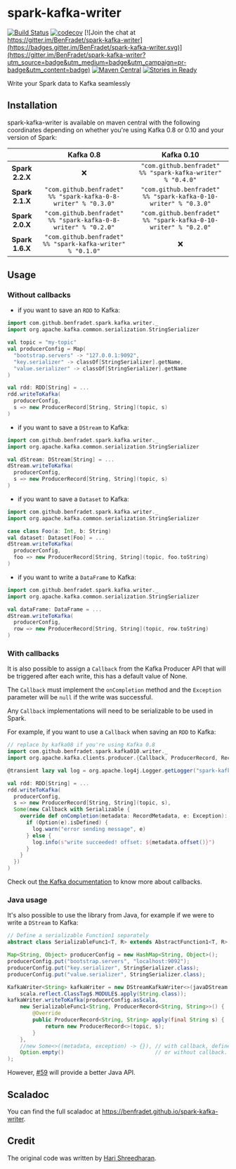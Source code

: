 # spark-kafka-writer

[![Build Status](https://travis-ci.org/BenFradet/spark-kafka-writer.svg?branch=master)](https://travis-ci.org/BenFradet/spark-kafka-writer)
[![codecov](https://codecov.io/gh/BenFradet/spark-kafka-writer/branch/master/graph/badge.svg)](https://codecov.io/gh/BenFradet/spark-kafka-writer)
[![Join the chat at https://gitter.im/BenFradet/spark-kafka-writer](https://badges.gitter.im/BenFradet/spark-kafka-writer.svg)](https://gitter.im/BenFradet/spark-kafka-writer?utm_source=badge&utm_medium=badge&utm_campaign=pr-badge&utm_content=badge)
[![Maven Central](https://img.shields.io/maven-central/v/com.github.benfradet/spark-kafka-writer_2.11.svg)](https://maven-badges.herokuapp.com/maven-central/com.github.benfradet/spark-kafka-writer_2.11)
[![Stories in Ready](https://badge.waffle.io/BenFradet/spark-kafka-writer.png?label=ready&title=Ready)](https://waffle.io/BenFradet/spark-kafka-writer)

Write your Spark data to Kafka seamlessly

## Installation

spark-kafka-writer is available on maven central with the following coordinates depending on whether
you're using Kafka 0.8 or 0.10 and your version of Spark:

|   | Kafka 0.8 | Kafka 0.10 |
|:-:|:-:|:-:|
| **Spark 2.2.X** | :x:                                                            | `"com.github.benfradet" %% "spark-kafka-writer" % "0.4.0"`      |
| **Spark 2.1.X** | `"com.github.benfradet" %% "spark-kafka-0-8-writer" % "0.3.0"` | `"com.github.benfradet" %% "spark-kafka-0-10-writer" % "0.3.0"` |
| **Spark 2.0.X** | `"com.github.benfradet" %% "spark-kafka-0-8-writer" % "0.2.0"` | `"com.github.benfradet" %% "spark-kafka-0-10-writer" % "0.2.0"` |
| **Spark 1.6.X** | `"com.github.benfradet" %% "spark-kafka-writer" % "0.1.0"`     | :x:                                                             |

## Usage

### Without callbacks

- if you want to save an `RDD` to Kafka:

```scala
import com.github.benfradet.spark.kafka.writer._
import org.apache.kafka.common.serialization.StringSerializer

val topic = "my-topic"
val producerConfig = Map(
  "bootstrap.servers" -> "127.0.0.1:9092",
  "key.serializer" -> classOf[StringSerializer].getName,
  "value.serializer" -> classOf[StringSerializer].getName
)

val rdd: RDD[String] = ...
rdd.writeToKafka(
  producerConfig,
  s => new ProducerRecord[String, String](topic, s)
)
```

- if you want to save a `DStream` to Kafka:

```scala
import com.github.benfradet.spark.kafka.writer._
import org.apache.kafka.common.serialization.StringSerializer

val dStream: DStream[String] = ...
dStream.writeToKafka(
  producerConfig,
  s => new ProducerRecord[String, String](topic, s)
)
```

- if you want to save a `Dataset` to Kafka:

```scala
import com.github.benfradet.spark.kafka.writer._
import org.apache.kafka.common.serialization.StringSerializer

case class Foo(a: Int, b: String)
val dataset: Dataset[Foo] = ...
dStream.writeToKafka(
  producerConfig,
  foo => new ProducerRecord[String, String](topic, foo.toString)
)
```

- if you want to write a `DataFrame` to Kafka:

```scala
import com.github.benfradet.spark.kafka.writer._
import org.apache.kafka.common.serialization.StringSerializer

val dataFrame: DataFrame = ...
dStream.writeToKafka(
  producerConfig,
  row => new ProducerRecord[String, String](topic, row.toString)
)
```

### With callbacks

It is also possible to assign a `Callback` from the Kafka Producer API that will
be triggered after each write, this has a default value of None.

The `Callback` must implement the `onCompletion` method and the `Exception`
parameter will be `null` if the write was successful.

Any `Callback` implementations will need to be serializable to be used in Spark.

For example, if you want to use a `Callback` when saving an `RDD` to Kafka:

```scala
// replace by kafka08 if you're using Kafka 0.8
import com.github.benfradet.spark.kafka010.writer._
import org.apache.kafka.clients.producer.{Callback, ProducerRecord, RecordMetadata}

@transient lazy val log = org.apache.log4j.Logger.getLogger("spark-kafka-writer")

val rdd: RDD[String] = ...
rdd.writeToKafka(
  producerConfig,
  s => new ProducerRecord[String, String](topic, s),
  Some(new Callback with Serializable {
    override def onCompletion(metadata: RecordMetadata, e: Exception): Unit = {
      if (Option(e).isDefined) {
        log.warn("error sending message", e)
      } else {
        log.info(s"write succeeded! offset: ${metadata.offset()}")
      }
    }
  })
)
```
Check out [the Kafka documentation](http://kafka.apache.org/0102/javadoc/org/apache/kafka/clients/producer/KafkaProducer.html#send(org.apache.kafka.clients.producer.ProducerRecord,%20org.apache.kafka.clients.producer.Callback))
to know more about callbacks.

### Java usage

It's also possible to use the library from Java, for example if we were to write a `DStream` to Kafka:

```java
// Define a serializable Function1 separately
abstract class SerializableFunc1<T, R> extends AbstractFunction1<T, R> implements Serializable {}

Map<String, Object> producerConfig = new HashMap<String, Object>();
producerConfig.put("bootstrap.servers", "localhost:9092");
producerConfig.put("key.serializer", StringSerializer.class);
producerConfig.put("value.serializer", StringSerializer.class);

KafkaWriter<String> kafkaWriter = new DStreamKafkaWriter<>(javaDStream.dstream(),
    scala.reflect.ClassTag$.MODULE$.apply(String.class));
kafkaWriter.writeToKafka(producerConfig.asScala,
    new SerializableFunc1<String, ProducerRecord<String, String>>() {
        @Override
        public ProducerRecord<String, String> apply(final String s) {
            return new ProducerRecord<>(topic, s);
        }
    },
    //new Some<>((metadata, exception) -> {}), // with callback, define your lambda here.
    Option.empty()                             // or without callback.
);
```

However, [#59](https://github.com/benfradet/spark-kafka-writer/issues/59) will provide a better Java API.

## Scaladoc

You can find the full scaladoc at https://benfradet.github.io/spark-kafka-writer.

## Credit

The original code was written by [Hari Shreedharan](https://github.com/harishreedharan).
